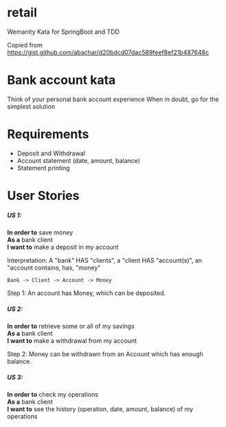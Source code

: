 # retail
Wemanity Kata for SpringBoot and TDD

Copied from https://gist.github.com/abachar/d20bdcd07dac589feef8ef21b487648c


# Bank account kata
Think of your personal bank account experience When in doubt, go for the simplest solution

# Requirements
- Deposit and Withdrawal
- Account statement (date, amount, balance)
- Statement printing

# User Stories
##### US 1:
**In order to** save money  
**As a** bank client  
**I want to** make a deposit in my account  

Interpretation: A "bank" HAS "clients", a "client HAS "account(s)", an "account contains, has, "money"

    Bank -> Client -> Account -> Money

Step 1: An account has Money, which can be deposited.

##### US 2: 
**In order to** retrieve some or all of my savings  
**As a** bank client  
**I want to** make a withdrawal from my account  

Step 2: Money can be withdrawn from an Account which has enough balance.

##### US 3: 
**In order to** check my operations  
**As a** bank client  
**I want to** see the history (operation, date, amount, balance)  of my operations  
